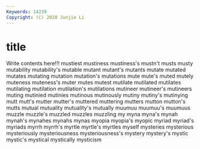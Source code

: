 ```yaml
---
Keywords: 14239
Copyright: (C) 2020 Junjie Li
---
```


# title

Write contents here!!!
mustiest 
mustiness 
mustiness's 
mustn't 
musts
musty 
mutability 
mutability's 
mutable 
mutant 
mutant's 
mutants 
mutate 
mutated 
mutates
mutating 
mutation 
mutation's 
mutations 
mute 
mute's 
muted 
mutely 
muteness 
muteness's
muter 
mutes 
mutest 
mutilate 
mutilated 
mutilates 
mutilating 
mutilation 
mutilation's 
mutilations
mutineer 
mutineer's 
mutineers 
muting 
mutinied 
mutinies 
mutinous 
mutinously 
mutiny 
mutiny's
mutinying 
mutt 
mutt's 
mutter 
mutter's 
muttered 
muttering 
mutters 
mutton 
mutton's
mutts 
mutual 
mutuality 
mutuality's 
mutually 
muumuu 
muumuu's 
muumuus 
muzzle 
muzzle's
muzzled 
muzzles 
muzzling 
my 
myna 
myna's 
mynah 
mynah's 
mynahes 
mynahs
mynas 
myopia 
myopia's 
myopic 
myriad 
myriad's 
myriads 
myrrh 
myrrh's 
myrtle
myrtle's 
myrtles 
myself 
mysteries 
mysterious 
mysteriously 
mysteriousness 
mysteriousness's 
mystery 
mystery's
mystic 
mystic's 
mystical 
mystically 
mysticism 
